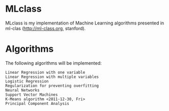 # MLclass

MLclass is my implementation of Machine Learning algorithms presented in ml-clas (http://ml-class.org, stanford).

# Algorithms

The following algorithms will be implemented:

	Linear Regression with one variable
	Linear Regression with multiple variables
	Logistic Regression
	Regularization for preventing overfitting
	Neural Networks
	Support Vector Machines
	K-Means algorithm <2011-12-30, Fri>
	Principal Component Analysis


